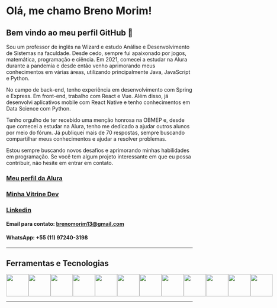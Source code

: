 # Olá, me chamo Breno Morim! 
## Bem vindo ao meu perfil GitHub 👋

Sou um professor de inglês na Wizard e estudo Análise e Desenvolvimento de Sistemas na faculdade. Desde cedo, sempre fui apaixonado por jogos, matemática, programação e ciência. Em 2021, comecei a estudar na Alura durante a pandemia e desde então venho aprimorando meus conhecimentos em várias áreas, utilizando principalmente Java, JavaScript e Python.

No campo de back-end, tenho experiência em desenvolvimento com Spring e Express. Em front-end, trabalho com React e Vue. Além disso, já desenvolvi aplicativos mobile com React Native e tenho conhecimentos em Data Science com Python.

Tenho orgulho de ter recebido uma menção honrosa na OBMEP e, desde que comecei a estudar na Alura, tenho me dedicado a ajudar outros alunos por meio do fórum. Já publiquei mais de 70 respostas, sempre buscando compartilhar meus conhecimentos e ajudar a resolver problemas.

Estou sempre buscando novos desafios e aprimorando minhas habilidades em programação. Se você tem algum projeto interessante em que eu possa contribuir, não hesite em entrar em contato.

### [Meu perfil da Alura](https://cursos.alura.com.br/user/brenomorim13)

### [Minha Vitrine Dev](https://cursos.alura.com.br/vitrinedev/brenomorim13)

### [Linkedin](https://www.linkedin.com/in/brenomorim/)

#### Email para contato: brenomorim13@gmail.com

#### WhatsApp: +55 (11) 97240-3198
---

## Ferramentas e Tecnologias

<div style="display: flex; flex-direction: row;">
  <img height="60" width="60" src="https://cdn.jsdelivr.net/gh/devicons/devicon/icons/javascript/javascript-original.svg" />
  <img height="60" width="60" src="https://cdn.jsdelivr.net/gh/devicons/devicon/icons/typescript/typescript-original.svg" />
  <img height="60" width="60" src="https://cdn.jsdelivr.net/gh/devicons/devicon/icons/nodejs/nodejs-original.svg" />
  <img height="60" width="60" src="https://cdn.jsdelivr.net/gh/devicons/devicon/icons/react/react-original.svg" />
  <img height="60" width="60" src="https://cdn.jsdelivr.net/gh/devicons/devicon/icons/vuejs/vuejs-original.svg" />
  <img height="60" width="60" src="https://cdn.jsdelivr.net/gh/devicons/devicon/icons/python/python-original.svg" />
  <img height="60" width="60" src="https://cdn.jsdelivr.net/gh/devicons/devicon/icons/django/django-plain.svg" />
  <img height="60" width="60" src="https://cdn.jsdelivr.net/gh/devicons/devicon/icons/jupyter/jupyter-original-wordmark.svg" />
  <img height="60" width="60" src="https://cdn.jsdelivr.net/gh/devicons/devicon/icons/java/java-original.svg" />
  <img height="60" width="60" src="https://cdn.jsdelivr.net/gh/devicons/devicon/icons/spring/spring-plain-wordmark.svg" />
  <img height="60" width="60" src="https://cdn.jsdelivr.net/gh/devicons/devicon/icons/html5/html5-plain-wordmark.svg" />
  <img height="60" width="60" src="https://cdn.jsdelivr.net/gh/devicons/devicon/icons/css3/css3-plain-wordmark.svg" />
</div>

---
